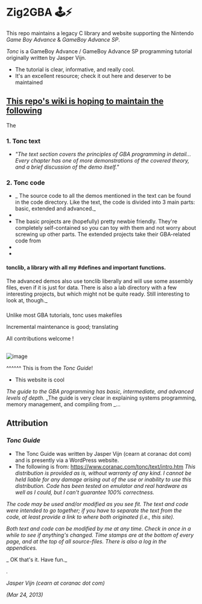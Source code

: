 # Zig2GBA 🕹️⚡

This repo maintains a legacy C library and website supporting the Nintendo _Game Boy Advance_ & _GameBoy Advance SP_. 

_Tonc_ is a GameBoy Advance / GameBoy Advance SP programming tutorial originally written by Jasper Vijn.
  - The tutorial is clear, informative, and really cool.
  - It's an excellent resource; check it out here and deserver to be maintained

## [This repo's wiki is hoping to maintain the following ](https://github.com/ChromiteExabyte/Zig2GBA/wiki)

The 

### 1.  Tonc text
- _"The text section covers the principles of GBA programming in detail... Every chapter has one of more demonstrations of the covered theory, and a brief discussion of the demo itself."_




### 2. Tonc code
- _ The source code to all the demos mentioned in the text can be found in the code directory. Like the text, the code is divided into 3 main parts: basic, extended and advanced._
-
- The basic projects are (hopefully) pretty newbie friendly. They're completely self-contained so you can toy with them and not worry about screwing up other parts. The extended projects take their GBA-related code from
-
-
#### tonclib, a library with all my #defines and important functions. 

The advanced demos also use tonclib liberally and will use some assembly files, even if it is just for data. There is also a lab directory with a few interesting projects, but which might not be quite ready. Still interesting to look at, though._



### 

Unlike most GBA tutorials, tonc uses makefiles

Incremental maintenance is good; translating


All contributions welcome ! 



## 
![image](https://github.com/user-attachments/assets/eced7658-5edc-4fb2-9e3b-18fb56d3dab8)

^^^^^^ This is from the _Tonc Guide_!
- This website is cool 

_The guide to the GBA programming has basic, intermediate, and advanced levels of depth._
_The guide is very clear in explaining systems programming, memory management, and compiling from 
_...





## Attribution 
### _Tonc Guide_
- The Tonc Guide was written by Jasper Vijn (cearn at coranac dot com) and is presently  via a WordPress website. 
-  The following is from: https://www.coranac.com/tonc/text/intro.htm
_This distribution is provided as is, without warranty of any kind. I cannot be held liable for any damage arising out of the use or inability to use this distribution. Code has been tested on emulator and real hardware as well as I could, but I can't guarantee 100% correctness._

_The code may be used and/or modified as you see fit. The text and code were intended to go together; if you have to separate the text from the code, at least provide a link to where both originated (i.e., this site)._

_Both text and code can be modified by me at any time. Check in once in a while to see if anything's changed. Time stamps are at the bottom of every page, and at the top of all source-files. There is also a log in the appendices._

_ OK that's it. Have fun._

_._

 _Jasper Vijn (cearn at coranac dot com)_
 
_(Mar 24, 2013)_



